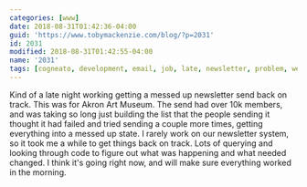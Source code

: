 ```yaml
---
categories: [www]
date: 2018-08-31T01:42:36-04:00
guid: 'https://www.tobymackenzie.com/blog/?p=2031'
id: 2031
modified: 2018-08-31T01:42:55-04:00
name: '2031'
tags: [cogneato, development, email, job, late, newsletter, problem, web]
---
```


Kind of a late night working getting a messed up newsletter send back on track.<!--more-->  This was for Akron Art Museum.  The send had over 10k members, and was taking so long just building the list that the people sending it thought it had failed and tried sending a couple more times, getting everything into a messed up state.  I rarely work on our newsletter system, so it took me a while to get things back on track.  Lots of querying and looking through code to figure out what was happening and what needed changed.  I think it's going right now, and will make sure everything worked in the morning.
